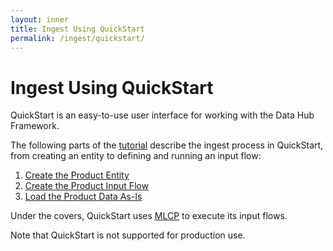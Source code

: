 ```yaml
---
layout: inner
title: Ingest Using QuickStart
permalink: /ingest/quickstart/
---
```


# Ingest Using QuickStart

QuickStart is an easy-to-use user interface for working with the Data Hub Framework.

The following parts of the [tutorial](../../tutorial/) describe the ingest process in QuickStart, from creating an entity to defining and running an input flow:

1. [Create the Product Entity](../../tutorial/create-product-entity/)
1. [Create the Product Input Flow](../../tutorial/create-product-input-flow/)
1. [Load the Product Data As-Is](../../tutorial/load-products-as-is/)

Under the covers, QuickStart uses [MLCP](../mlcp/) to execute its input flows.

Note that QuickStart is not supported for production use.
